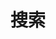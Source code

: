 ---
menus: main
title: "搜索" # in any language you want
layout: "search" # necessary for search
summary: "search"
placeholder: "搜索"
---